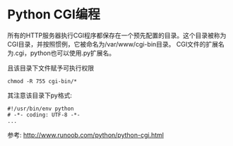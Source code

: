 # Python CGI编程

所有的HTTP服务器执行CGI程序都保存在一个预先配置的目录。这个目录被称为CGI目录，并按照惯例，它被命名为/var/www/cgi-bin目录。
CGI文件的扩展名为.cgi，python也可以使用.py扩展名。

且该目录下文件赋予可执行权限

    chmod -R 755 cgi-bin/*

其注意该目录下py格式:

    #!/usr/bin/env python
    # -*- coding: UTF-8 -*-
    ...


参考: http://www.runoob.com/python/python-cgi.html